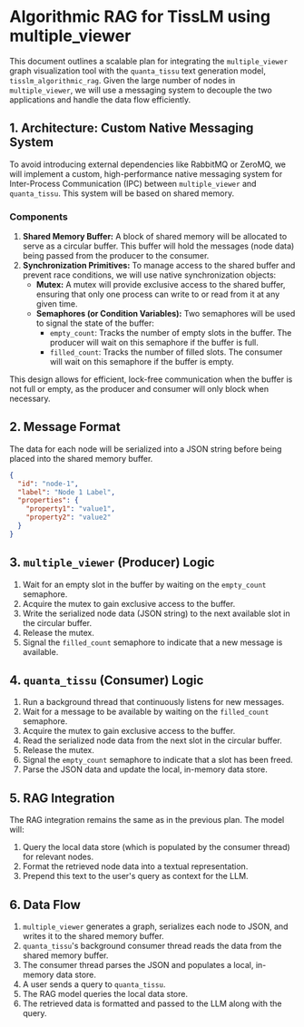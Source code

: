 # Algorithmic RAG for TissLM using multiple_viewer

This document outlines a scalable plan for integrating the `multiple_viewer` graph visualization tool with the `quanta_tissu` text generation model, `tisslm_algorithmic_rag`. Given the large number of nodes in `multiple_viewer`, we will use a messaging system to decouple the two applications and handle the data flow efficiently.

## 1. Architecture: Custom Native Messaging System

To avoid introducing external dependencies like RabbitMQ or ZeroMQ, we will implement a custom, high-performance native messaging system for Inter-Process Communication (IPC) between `multiple_viewer` and `quanta_tissu`. This system will be based on shared memory.

### Components

1.  **Shared Memory Buffer:** A block of shared memory will be allocated to serve as a circular buffer. This buffer will hold the messages (node data) being passed from the producer to the consumer.
2.  **Synchronization Primitives:** To manage access to the shared buffer and prevent race conditions, we will use native synchronization objects:
    *   **Mutex:** A mutex will provide exclusive access to the shared buffer, ensuring that only one process can write to or read from it at any given time.
    *   **Semaphores (or Condition Variables):** Two semaphores will be used to signal the state of the buffer:
        *   `empty_count`: Tracks the number of empty slots in the buffer. The producer will wait on this semaphore if the buffer is full.
        *   `filled_count`: Tracks the number of filled slots. The consumer will wait on this semaphore if the buffer is empty.

This design allows for efficient, lock-free communication when the buffer is not full or empty, as the producer and consumer will only block when necessary.

## 2. Message Format

The data for each node will be serialized into a JSON string before being placed into the shared memory buffer.

```json
{
  "id": "node-1",
  "label": "Node 1 Label",
  "properties": {
    "property1": "value1",
    "property2": "value2"
  }
}
```

## 3. `multiple_viewer` (Producer) Logic

1.  Wait for an empty slot in the buffer by waiting on the `empty_count` semaphore.
2.  Acquire the mutex to gain exclusive access to the buffer.
3.  Write the serialized node data (JSON string) to the next available slot in the circular buffer.
4.  Release the mutex.
5.  Signal the `filled_count` semaphore to indicate that a new message is available.

## 4. `quanta_tissu` (Consumer) Logic

1.  Run a background thread that continuously listens for new messages.
2.  Wait for a message to be available by waiting on the `filled_count` semaphore.
3.  Acquire the mutex to gain exclusive access to the buffer.
4.  Read the serialized node data from the next slot in the circular buffer.
5.  Release the mutex.
6.  Signal the `empty_count` semaphore to indicate that a slot has been freed.
7.  Parse the JSON data and update the local, in-memory data store.

## 5. RAG Integration

The RAG integration remains the same as in the previous plan. The model will:

1.  Query the local data store (which is populated by the consumer thread) for relevant nodes.
2.  Format the retrieved node data into a textual representation.
3.  Prepend this text to the user's query as context for the LLM.

## 6. Data Flow

1.  `multiple_viewer` generates a graph, serializes each node to JSON, and writes it to the shared memory buffer.
2.  `quanta_tissu`'s background consumer thread reads the data from the shared memory buffer.
3.  The consumer thread parses the JSON and populates a local, in-memory data store.
4.  A user sends a query to `quanta_tissu`.
5.  The RAG model queries the local data store.
6.  The retrieved data is formatted and passed to the LLM along with the query.
